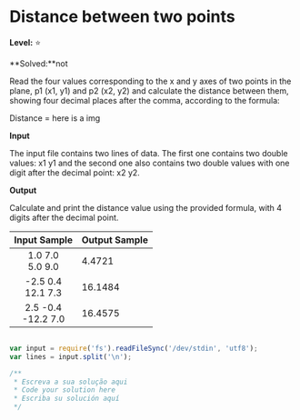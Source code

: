 # Distance between two points 

**Level:** :star:

**Solved:**not

Read the four values corresponding to the x and y axes of two points in the plane, p1 (x1, y1) and p2 (x2, y2) and calculate the distance between them, showing four decimal places after the comma, according to the formula:

Distance = here is a img

**Input** 

The input file contains two lines of data. The first one contains two double values: x1 y1 and the second one also contains two double values with one digit after the decimal point: x2 y2.

**Output** 

Calculate and print the distance value using the provided formula, with 4 digits after the decimal point.

| Input Sample	| Output Sample|
|:--:|:--|
|1.0 7.0 <br> 5.0 9.0 | 4.4721 |
|-2.5 0.4 <br> 12.1 7.3|16.1484 |
| 2.5 -0.4 <br> -12.2 7.0 | 16.4575 |

```javascript 

var input = require('fs').readFileSync('/dev/stdin', 'utf8');
var lines = input.split('\n');

/**
 * Escreva a sua solução aqui
 * Code your solution here
 * Escriba su solución aquí
 */


```